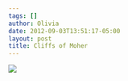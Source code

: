 ```yaml
---
tags: []
author: Olivia
date: 2012-09-03T13:51:17-05:00
layout: post
title: Cliffs of Moher
---
```


![](/media/m9skn09qmr1qga9s2o1_1280.jpg)
